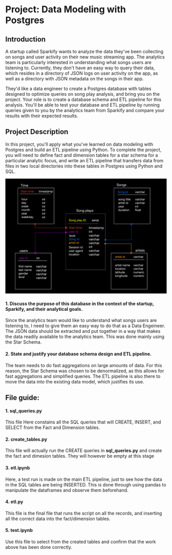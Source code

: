 # Project: Data Modeling with Postgres
## Introduction
A startup called Sparkify wants to analyze the data they've been collecting on songs and user activity on their new music streaming app. The analytics team is particularly interested in understanding what songs users are listening to. Currently, they don't have an easy way to query their data, which resides in a directory of JSON logs on user activity on the app, as well as a directory with JSON metadata on the songs in their app.

They'd like a data engineer to create a Postgres database with tables designed to optimize queries on song play analysis, and bring you on the project. Your role is to create a database schema and ETL pipeline for this analysis. You'll be able to test your database and ETL pipeline by running queries given to you by the analytics team from Sparkify and compare your results with their expected results.

## Project Description
In this project, you'll apply what you've learned on data modeling with Postgres and build an ETL pipeline using Python. To complete the project, you will need to define fact and dimension tables for a star schema for a particular analytic focus, and write an ETL pipeline that transfers data from files in two local directories into these tables in Postgres using Python and SQL.


![Star Schema](star_schema.png)


#### 1. Discuss the purpose of this database in the context of the startup, Sparkify, and their analytical goals.

Since the analytics team would like to understand what songs users are listening to, I need to give them an easy way to do that as a Data Engeineer. The JSON data should be extracted and put together in a way that makes the data readily available to the analytics team. This was done mainly using the Star Schema. 


#### 2. State and justify your database schema design and ETL pipeline.

The team needs to do fast aggregations on large amounts of data. For this reason, the Star Schema was chosen to be denormalized, as this allows for fast aggregations and simplified queries. The ETL pipeline is also there to move the data into the existing data model, which justifies its use. 


## File guide: 

#### 1. sql_queries.py 

This file Here constains all the SQL queries that will CREATE, INSERT, and SELECT from the Fact and Dimension tables.

#### 2. create_tables.py

This file will actually run the CREATE queries in **sql_queries.py** and create the fact and dimesion tables. They will however be empty at this stage

#### 3. etl.ipynb 

Here, a test run is made on the main ETL pipeline, just to see how the data in the SQL tables are being INSERTED. This is done through using pandas to manipulate the dataframes and observe them beforehand. 

#### 4. etl.py 

This file is the final file that runs the script on all the records, and inserting all the correct data into the fact/dimension tables. 

#### 5. test.ipynb

Use this file to select from the created tables and confirm that the work above has been done correctly. 

